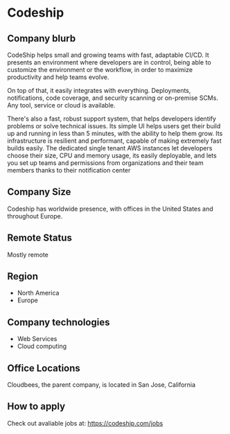 # Codeship

## Company blurb

CodeShip helps small and growing teams with fast, adaptable CI/CD. It presents an environment where developers are in control, being able to customize the environment or the workflow, in order to maximize productivity and help teams evolve.

On top of that, it easily integrates with everything. Deployments, notifications, code coverage, and security scanning or on-premise SCMs. Any tool, service or cloud is available.

There's also a fast, robust support system, that helps developers identify problems or solve technical issues. Its simple UI helps users get their build up and running in less than 5 minutes, with the ability to help them grow. Its infrastructure is resilient and performant, capable of making extremely fast builds easily. The dedicated single tenant AWS instances let developers choose their size, CPU and memory usage, its easily deployable, and lets you set up teams and permissions from organizations and their team members thanks to their notification center

## Company Size

Codeship has worldwide presence, with offices in the United States and throughout Europe.

## Remote Status

Mostly remote

## Region

* North America
* Europe

## Company technologies

* Web Services
* Cloud computing

## Office Locations

Cloudbees, the parent company, is located in San Jose, California

## How to apply

Check out avaliable jobs at: https://codeship.com/jobs
